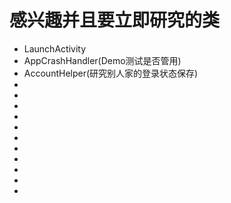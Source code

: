 # 感兴趣并且要立即研究的类
- LaunchActivity
- AppCrashHandler(Demo测试是否管用)
- AccountHelper(研究别人家的登录状态保存)
- 
- 
- 
- 
- 
- 
- 
- 
- 
- 
- 